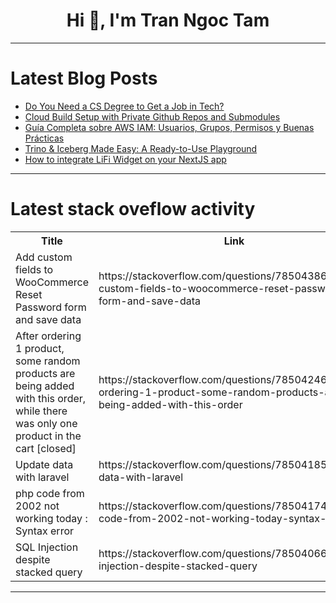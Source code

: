 <h1 align="center">Hi 👋, I'm Tran Ngoc Tam</h1>

---

# Latest Blog Posts 
<!-- BLOG-POST-LIST:START -->
- [Do You Need a CS Degree to Get a Job in Tech?](https://dev.to/thekarlesi/do-you-need-a-cs-degree-to-get-a-job-in-tech-jf2)
- [Cloud Build Setup with Private Github Repos and Submodules](https://dev.to/charlottetowell/cloud-build-setup-with-private-github-repos-and-submodules-k4g)
- [Guía Completa sobre AWS IAM: Usuarios, Grupos, Permisos y Buenas Prácticas](https://dev.to/jamesnoria95/guia-completa-sobre-aws-iam-usuarios-grupos-permisos-y-buenas-practicas-jlh)
- [Trino &amp; Iceberg Made Easy: A Ready-to-Use Playground](https://dev.to/lazypro/trino-iceberg-made-easy-a-ready-to-use-playground-4oa1)
- [How to integrate LiFi Widget on your NextJS app](https://dev.to/elishaokon13/how-to-integrate-lifi-widget-on-your-nextjs-app-5109)
<!-- BLOG-POST-LIST:END -->

---

# Latest stack oveflow activity
<table>
  <tr><th>Title</th><th>Link</th></tr>
  <!-- STACKOVERFLOW:START --><tr><td>Add custom fields to WooCommerce Reset Password form and save data</td><td>https://stackoverflow.com/questions/78504386/add-custom-fields-to-woocommerce-reset-password-form-and-save-data</td></tr><tr><td>After ordering 1 product, some random products are being added with this order, while there was only one product in the cart [closed]</td><td>https://stackoverflow.com/questions/78504246/after-ordering-1-product-some-random-products-are-being-added-with-this-order</td></tr><tr><td>Update data with laravel</td><td>https://stackoverflow.com/questions/78504185/update-data-with-laravel</td></tr><tr><td>php code from 2002 not working today : Syntax error</td><td>https://stackoverflow.com/questions/78504174/php-code-from-2002-not-working-today-syntax-error</td></tr><tr><td>SQL Injection despite stacked query</td><td>https://stackoverflow.com/questions/78504066/sql-injection-despite-stacked-query</td></tr><!-- STACKOVERFLOW:END -->
</table>

---


